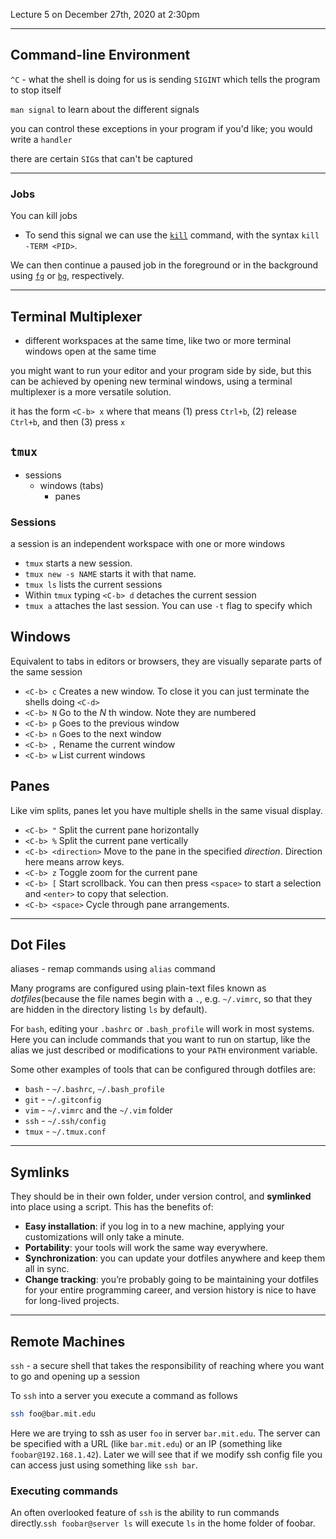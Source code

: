 Lecture 5 on December 27th, 2020 at 2:30pm

---

## Command-line Environment

`^C` - what the shell is doing for us is sending `SIGINT` which tells the program to stop itself

`man signal` to learn about the different signals

you can control these exceptions in your program if you'd like; you would write a ```handler``` 

there are certain ```SIG```s that can't be captured

---

### Jobs

You can kill jobs

-  To send this signal we can use the [`kill`](https://www.man7.org/linux/man-pages/man1/kill.1.html) command, with the syntax `kill -TERM <PID>`.

We can then continue a paused job in the foreground or in the background using [`fg`](https://www.man7.org/linux/man-pages/man1/fg.1p.html) or [`bg`](http://man7.org/linux/man-pages/man1/bg.1p.html), respectively.

---

## Terminal Multiplexer

- different workspaces at the same time, like two or more terminal windows open at the same time

you might want to run your editor and your program side by side, but this can be achieved by opening new terminal windows, using a terminal multiplexer is a more versatile solution.

it has the form `<C-b> x` where that means (1) press `Ctrl+b`, (2) release `Ctrl+b`, and then (3) press `x`

## `tmux`

- sessions 
  - windows (tabs)
    - panes

### Sessions

a session is an independent workspace with one or more windows

- `tmux` starts a new session.
- `tmux new -s NAME` starts it with that name.
- `tmux ls` lists the current sessions
- Within `tmux` typing `<C-b> d` detaches the current session
- `tmux a` attaches the last session. You can use `-t` flag to specify which

## Windows

 Equivalent to tabs in editors or browsers, they are visually separate parts of the same session

- `<C-b> c` Creates a new window. To close it you can just terminate the shells doing `<C-d>`
- `<C-b> N` Go to the *N* th window. Note they are numbered
- `<C-b> p` Goes to the previous window
- `<C-b> n` Goes to the next window
- `<C-b> ,` Rename the current window
- `<C-b> w` List current windows

## Panes

Like vim splits, panes let you have multiple shells in the same visual display.

- `<C-b> "` Split the current pane horizontally
- `<C-b> %` Split the current pane vertically
- `<C-b> <direction>` Move to the pane in the specified *direction*. Direction here means arrow keys.
- `<C-b> z` Toggle zoom for the current pane
- `<C-b> [` Start scrollback. You can then press `<space>` to start a selection and `<enter>` to copy that selection.
- `<C-b> <space>` Cycle through pane arrangements.

---

## Dot Files

aliases - remap commands using `alias` command

Many programs are configured using plain-text files known as *dotfiles*(because the file names begin with a `.`, e.g. `~/.vimrc`, so that they are hidden in the directory listing `ls` by default).

For `bash`, editing your `.bashrc` or `.bash_profile` will work in most systems. Here you can include commands that you want to run on startup, like the alias we just described or modifications to your `PATH` environment variable.

Some other examples of tools that can be configured through dotfiles are:

- `bash` - `~/.bashrc`, `~/.bash_profile`
- `git` - `~/.gitconfig`
- `vim` - `~/.vimrc` and the `~/.vim` folder
- `ssh` - `~/.ssh/config`
- `tmux` - `~/.tmux.conf`

---

## Symlinks

 They should be in their own folder, under version control, and **symlinked** into place using a script. This has the benefits of:

- **Easy installation**: if you log in to a new machine, applying your customizations will only take a minute.
- **Portability**: your tools will work the same way everywhere.
- **Synchronization**: you can update your dotfiles anywhere and keep them all in sync.
- **Change tracking**: you’re probably going to be maintaining your dotfiles for your entire programming career, and version history is nice to have for long-lived projects.

---

## Remote Machines

`ssh` - a secure shell that takes the responsibility of reaching where you want to go and opening up a session

To `ssh` into a server you execute a command as follows

```bash
ssh foo@bar.mit.edu
```

Here we are trying to ssh as user `foo` in server `bar.mit.edu`. The server can be specified with a URL (like `bar.mit.edu`) or an IP (something like `foobar@192.168.1.42`). Later we will see that if we modify ssh config file you can access just using something like `ssh bar`.

### Executing commands

An often overlooked feature of `ssh` is the ability to run commands directly.`ssh foobar@server ls` will execute `ls` in the home folder of foobar. 

